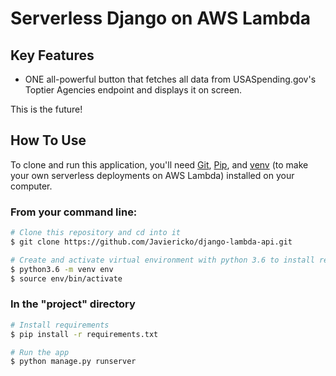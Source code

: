 # Serverless Django on AWS Lambda

## Key Features

* ONE all-powerful button that fetches all data from USASpending.gov's Toptier Agencies endpoint and displays it on screen.

This is the future!

## How To Use

To clone and run this application, you'll need [Git](https://git-scm.com), [Pip](https://pip.pypa.io/), and [venv](https://docs.python.org/3/library/venv.html) (to make your own serverless deployments on AWS Lambda) installed on your computer. 

### From your command line:

```bash
# Clone this repository and cd into it
$ git clone https://github.com/Javiericko/django-lambda-api.git

# Create and activate virtual environment with python 3.6 to install requirements
$ python3.6 -m venv env
$ source env/bin/activate
```

### In the "project" directory

```bash
# Install requirements
$ pip install -r requirements.txt

# Run the app
$ python manage.py runserver
```